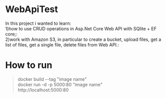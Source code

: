 # WebApiTest
In this project i wanted to learn:<br />
1)how to use CRUD operations in Asp.Net Core Web API with SQlite + EF core;:<br />
2)work with Amazon S3, in particular to create a bucket, upload files, get a list of files, get a single file, delete files from Web API.:<br />
# How to run
> docker build --tag "image name" <br />
> docker run -d -p 5000:80 "image name" <br />
> http://localhost:5000:80

